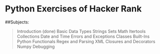# Python Exercises of Hacker Rank 
##Subjects: 
> Introduction (done)
> Basic Data Types
> Strings
> Sets
> Math
> Itertools
> Collections
> Date and Time
> Errors and Exceptions
> Classes
> Built-Ins
> Python Functionals
> Regex and Parsing
> XML
> Closures and Decorators
> Numpy
> Debugging
